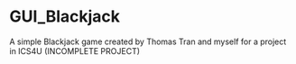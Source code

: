 # GUI_Blackjack
A simple Blackjack game created by Thomas Tran and myself for a project in ICS4U (INCOMPLETE PROJECT)

